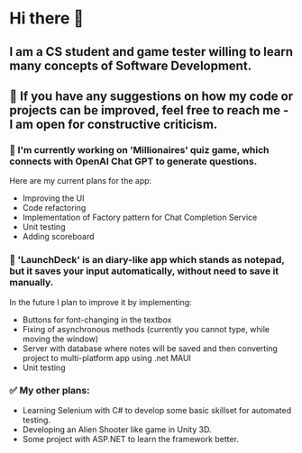 # Hi there 👋
## I am a CS student and game tester willing to learn many concepts of Software Development.
## 💬 If you have any suggestions on how my code or projects can be improved, feel free to reach me - I am open for constructive criticism.
### 🌱 I'm currently working on 'Millionaires' quiz game, which connects with OpenAI Chat GPT to generate questions. 
Here are my current plans for the app:
* Improving the UI
* Code refactoring
* Implementation of Factory pattern for Chat Completion Service
* Unit testing
* Adding scoreboard
### 🤔 'LaunchDeck' is an diary-like app which stands as notepad, but it saves your input automatically, without need to save it manually. 
In the future I plan to improve it by implementing:
* Buttons for font-changing in the textbox 
* Fixing of asynchronous methods (currently you cannot type, while moving the window)
* Server with database where notes will be saved and then converting project to multi-platform app using .net MAUI
* Unit testing

### ✅ My other plans:
* Learning Selenium with C# to develop some basic skillset for automated testing.
* Developing an Alien Shooter like game in Unity 3D.
* Some project with ASP.NET to learn the framework better.
<!--
**WojciechMarczewski/WojciechMarczewski** is a ✨ _special_ ✨ repository because its `README.md` (this file) appears on your GitHub profile.

Here are some ideas to get you started:

- 🔭 I’m currently working on ...
- 🌱 I’m currently learning ...
- 👯 I’m looking to collaborate on ...
- 🤔 I’m looking for help with ...
- 💬 Ask me about ...
- 📫 How to reach me: ...
- 😄 Pronouns: ...
- ⚡ Fun fact: ...
-->
